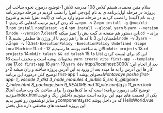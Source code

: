 سلام متین محمدی هستم کلاس 108 مدرسه تلاش
1-توضیح درمورد نحوه ساخت این پروژه:
در مرحله اول:برنامه ی به نام (نودجی اس) را نصب کردیم
در مرحله دوم:برنامه ی به نام (گیت) را نصب کردیم
در مرحله سوم:وارد برنامه ی (گیت بش) شدیم و شروع به کد زدن کردیم 
ترتیب کدهایی که زدیم:
1.```npm -v```
2.```npm install -g @vue/cli```
3.```npm install npm@latest -g```
4.```npm install --global yarn```
5.```yarn --version```
6.```node --version```
7.```clear```این دستور هم صفحه ی گیت بش را تمیز میکنه
8.```cd ~```
برای اطمینان این 3 تا کد ها را هم زدیم تا از ورژن ها مطمئن بشیم.9
1.```node -v```.3```yarn -v```.3```npm -v```
10.```Set-ExecutionPolicy -ExecutionPolicy Undefined -Scope LocalMachine```
11.```cd ~```الان به ساخت پوشه ها رسیدیم
12.```mkdir projects```
13.```cd projects```
14.```mkdir talash && cd talash```
15.```ls``` List این کد برای لیست کردن محتویات پوشه است و مخفف است
16.```yarn create vite first-app --template vue```
17.```cd first-app```
18.```yarn```
19.```yarn dev```
http://localhost:3000/ :بعد از انجام این کار ها این آدرس را به ما میده
بعد از ورود به این آدرس پروژه ساخته و ران میشه
2-و توضیح کلی درمورد این برنامه frist-app محتوای پوشه
1*Mohtavaye poshe first-app:
1_.vscode
2_dist
3_node_modules
4_public
5_src
6_.gitignore
7_index.html
8_package.json
9_README.md
10_vite.config.js
11_yarn.lock
2*توضیح کلی درمورد برنامه:
است که ما کدهامون را برای ساخت یک وب سایت آنجا میزنیمindex.htmlیکی از قسمت های مهم این برنامه 
است میتونیم داخلش رنگ و فونت و سایز نوشتمون رو تغییر بدیمcomponentsوsrc که در داخل پوشه HelloWorld.vue این پروژه قسمت های مختلفی داره مثل بخش